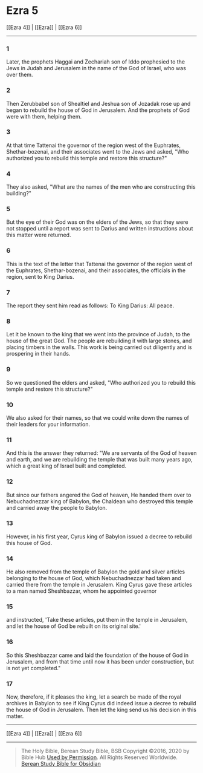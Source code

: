 # Ezra 5

[[Ezra 4]] | [[Ezra]] | [[Ezra 6]]

---

### 1
Later, the prophets Haggai and Zechariah son of Iddo prophesied to the Jews in Judah and Jerusalem in the name of the God of Israel, who was over them.

### 2
Then Zerubbabel son of Shealtiel and Jeshua son of Jozadak rose up and began to rebuild the house of God in Jerusalem. And the prophets of God were with them, helping them.

### 3
At that time Tattenai the governor of the region west of the Euphrates, Shethar-bozenai, and their associates went to the Jews and asked, "Who authorized you to rebuild this temple and restore this structure?"

### 4
They also asked, "What are the names of the men who are constructing this building?"

### 5
But the eye of their God was on the elders of the Jews, so that they were not stopped until a report was sent to Darius and written instructions about this matter were returned.

### 6
This is the text of the letter that Tattenai the governor of the region west of the Euphrates, Shethar-bozenai, and their associates, the officials in the region, sent to King Darius.

### 7
The report they sent him read as follows: To King Darius: All peace.

### 8
Let it be known to the king that we went into the province of Judah, to the house of the great God. The people are rebuilding it with large stones, and placing timbers in the walls. This work is being carried out diligently and is prospering in their hands.

### 9
So we questioned the elders and asked, "Who authorized you to rebuild this temple and restore this structure?"

### 10
We also asked for their names, so that we could write down the names of their leaders for your information.

### 11
And this is the answer they returned: "We are servants of the God of heaven and earth, and we are rebuilding the temple that was built many years ago, which a great king of Israel built and completed.

### 12
But since our fathers angered the God of heaven, He handed them over to Nebuchadnezzar king of Babylon, the Chaldean who destroyed this temple and carried away the people to Babylon.

### 13
However, in his first year, Cyrus king of Babylon issued a decree to rebuild this house of God.

### 14
He also removed from the temple of Babylon the gold and silver articles belonging to the house of God, which Nebuchadnezzar had taken and carried there from the temple in Jerusalem. King Cyrus gave these articles to a man named Sheshbazzar, whom he appointed governor

### 15
and instructed, 'Take these articles, put them in the temple in Jerusalem, and let the house of God be rebuilt on its original site.'

### 16
So this Sheshbazzar came and laid the foundation of the house of God in Jerusalem, and from that time until now it has been under construction, but is not yet completed."

### 17
Now, therefore, if it pleases the king, let a search be made of the royal archives in Babylon to see if King Cyrus did indeed issue a decree to rebuild the house of God in Jerusalem. Then let the king send us his decision in this matter.

---

[[Ezra 4]] | [[Ezra]] | [[Ezra 6]]

---

> The Holy Bible, Berean Study Bible, BSB
> Copyright &copy;2016, 2020 by Bible Hub
> [Used by Permission](https://berean.bible/terms.htm). All Rights Reserved Worldwide.
> [Berean Study Bible for Obsidian](https://github.com/gapmiss/berean-study-bible-for-obsidian)

